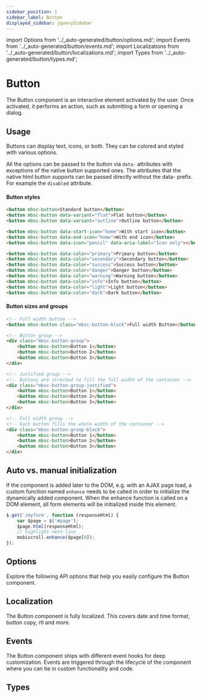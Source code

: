 ```yaml
---
sidebar_position: 1
sidebar_label: Button
displayed_sidebar: jquerySidebar
---
```


import Options from '../\_auto-generated/button/options.md';
import Events from '../\_auto-generated/button/events.md';
import Localizations from '../\_auto-generated/button/localizations.md';
import Types from '../\_auto-generated/button/types.md';

# Button

The Button component is an interactive element activated by the user.
Once activated, it performs an action, such as submitting a form or opening a dialog.

## Usage

Buttons can display text, icons, or both. They can be colored and styled with various options.

All the options can be passed to the button via `data-` attributes with exceptions of the native button supported ones. The attributes that the native html button supports can be passed directly without the data- prefix. For example the `disabled` attribute.

#### Button styles

```html title="Button variations"
<button mbsc-button>Standard button</button>
<button mbsc-button data-variant="flat">Flat button</button>
<button mbsc-button data-variant="outline">Outline button</button>

<button mbsc-button data-start-icon="home">With start icon</button>
<button mbsc-button data-end-icon="home">With end icon</button>
<button mbsc-button data-icon="pencil" data-aria-label="Icon only"></button>

<button mbsc-button data-color="primary">Primary button</button>
<button mbsc-button data-color="secondary">Secondary button</button>
<button mbsc-button data-color="success">Success button</button>
<button mbsc-button data-color="danger">Danger button</button>
<button mbsc-button data-color="warning">Warning button</button>
<button mbsc-button data-color="info">Info button</button>
<button mbsc-button data-color="light">Light button</button>
<button mbsc-button data-color="dark">Dark button</button>
```

#### Button sizes and groups

```html
<!-- Full width button -->
<button mbsc-button class="mbsc-button-block">Full width Button</button>

<!-- Button group -->
<div class="mbsc-button-group">
    <button mbsc-button>Button 1</button>
    <button mbsc-button>Button 2</button>
    <button mbsc-button>Button 3</button>
</div>

<!-- Justified group -->
<!-- Buttons are streched to fill the full width of the container -->
<div class="mbsc-button-group-justified">
    <button mbsc-button>Button 1</button>
    <button mbsc-button>Button 2</button>
    <button mbsc-button>Button 3</button>
</div>

<!-- Full width group -->
<!-- Each button fills the whole width of the container -->
<div class="mbsc-button-group-block">
    <button mbsc-button>Button 1</button>
    <button mbsc-button>Button 2</button>
    <button mbsc-button>Button 3</button>
</div>
```

## Auto vs. manual initialization

If the component is added later to the DOM, e.g. with an AJAX page load, a custom function named `enhance` needs to be called in order to initialize the dynamically added component. When the enhance function is called on a DOM element, all form elements will be initialized inside this element.

```js
$.get('/myform', function (responseHtml) {
    var $page = $('#page');
    $page.html(responseHtml);
    // highlight-next-line
    mobiscroll.enhance($page[0]);
});
```

<div className="option-list">

## Options
Explore the following API options that help you easily configure the Button component.

<Options />

## Localization
The Button component is fully localized. This covers date and time format, button copy, rtl and more.

<Localizations />

## Events
The Button component ships with different event hooks for deep customization. Events are triggered through the lifecycle of the component where you can tie in custom functionality and code.

<Events />

## Types

<Types />

</div>
